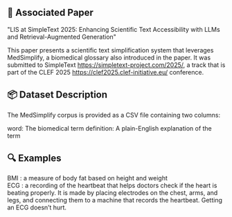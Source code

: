 
## 📄 Associated Paper
"LIS at SimpleText 2025: Enhancing Scientific Text Accessibility with LLMs and Retrieval-Augmented Generation"

This paper presents a scientific text simplification system that leverages MedSimplify, a biomedical glossary also introduced in the paper. It was submitted to SimpleText https://simpletext-project.com/2025/, a track that is part of the CLEF 2025 https://clef2025.clef-initiative.eu/ conference.


## 📦 Dataset Description
The MedSimplify corpus is provided as a CSV file containing two columns:

word: The biomedical term
definition: A plain-English explanation of the term

## 🔍 Examples
BMI : a measure of body fat based on height and weight  
ECG : a recording of the heartbeat that helps doctors check if the heart is beating properly. It is made by placing electrodes on the chest, arms, and legs, and connecting them to a machine that records the heartbeat. Getting an ECG doesn’t hurt.
 

